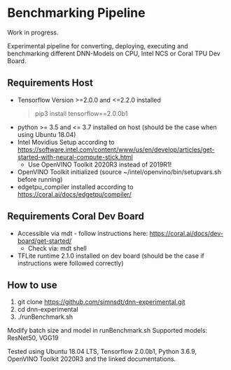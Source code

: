 # Benchmarking Pipeline
Work in progress.

Experimental pipeline for converting, deploying, executing and benchmarking different DNN-Models on CPU, Intel NCS or Coral TPU Dev Board.

## Requirements Host
* Tensorflow Version >=2.0.0 and <=2.2.0 installed
  > pip3 install tensorflow==2.0.0b1
* python >= 3.5 and <= 3.7 installed on host (should be the case when using Ubuntu 18.04)
* Intel Movidius Setup according to https://software.intel.com/content/www/us/en/develop/articles/get-started-with-neural-compute-stick.html
  * Use OpenVINO Toolkit 2020R3 instead of 2019R1!
* OpenVINO Toolkit initialized (source ~/intel/openvino/bin/setupvars.sh before running)
* edgetpu_compiler installed according to https://coral.ai/docs/edgetpu/compiler/

## Requirements Coral Dev Board
* Accessible via mdt - follow instructions here: https://coral.ai/docs/dev-board/get-started/
  * Check via: mdt shell
* TFLite runtime 2.1.0 installed on dev board (should be the case if instructions were followed correctly)

## How to use
1. git clone https://github.com/simnsdt/dnn-experimental.git
2. cd dnn-experimental
3. ./runBenchmark.sh

Modify batch size and model in runBenchmark.sh
Supported models: ResNet50, VGG19


Tested using Ubuntu 18.04 LTS, Tensorflow 2.0.0b1, Python 3.6.9, OpenVINO Toolkit 2020R3 and the linked documentations.
